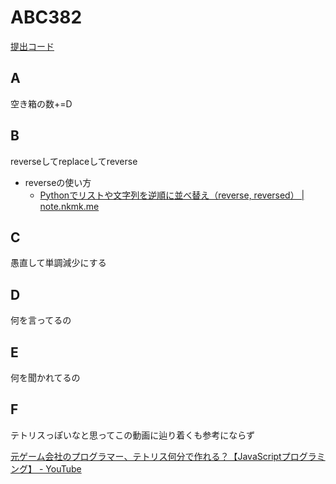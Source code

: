 # ABC382

[提出コード](../submissions/abc382/)

## A

空き箱の数+=D

## B

reverseしてreplaceしてreverse

- reverseの使い方
  - [Pythonでリストや文字列を逆順に並べ替え（reverse, reversed） | note.nkmk.me](https://note.nkmk.me/python-reverse-reversed/#reverse)

## C

愚直して単調減少にする

## D

何を言ってるの

## E

何を聞かれてるの

## F

テトリスっぽいなと思ってこの動画に辿り着くも参考にならず

[元ゲーム会社のプログラマー、テトリス何分で作れる？【JavaScriptプログラミング】 - YouTube](https://www.youtube.com/watch?v=34uAtYSirWk)
